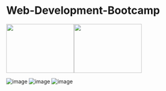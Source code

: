 # Web-Development-Bootcamp
[<img src="https://user-images.githubusercontent.com/120945994/216825655-b8c206f8-4cfb-4161-88f6-c5d66893583e.png" height="130px" width="180px">](https://github.com/NishitaErvantikar9/Web-Development-Bootcamp/tree/main/HTML)[<img src="https://user-images.githubusercontent.com/120945994/216825749-e2dd55ab-23ff-4c73-9f9e-e94fd09b440a.png" height="130px" width="180px">](https://github.com/NishitaErvantikar9/Web-Development-Bootcamp/tree/main/HTML)



![image](https://user-images.githubusercontent.com/120945994/216255132-ed232098-a517-4497-88be-5fe6d9f25e00.png)
![image](https://user-images.githubusercontent.com/120945994/216825655-b8c206f8-4cfb-4161-88f6-c5d66893583e.png)
![image](https://user-images.githubusercontent.com/120945994/216825749-e2dd55ab-23ff-4c73-9f9e-e94fd09b440a.png)

